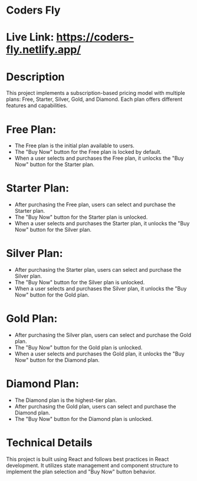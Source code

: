 # Coders Fly

# Live Link: https://coders-fly.netlify.app/

# Description
This project implements a subscription-based pricing model with multiple plans: Free, Starter, Silver, Gold, and Diamond. Each plan offers different features and capabilities.


# Free Plan:
- The Free plan is the initial plan available to users.
- The "Buy Now" button for the Free plan is locked by default.
- When a user selects and purchases the Free plan, it unlocks the "Buy Now" button for the Starter plan.

# Starter Plan:
- After purchasing the Free plan, users can select and purchase the Starter plan.
- The "Buy Now" button for the Starter plan is unlocked.
- When a user selects and purchases the Starter plan, it unlocks the "Buy Now" button for the Silver plan.

# Silver Plan:
- After purchasing the Starter plan, users can select and purchase the Silver plan.
- The "Buy Now" button for the Silver plan is unlocked.
- When a user selects and purchases the Silver plan, it unlocks the "Buy Now" button for the Gold plan.

# Gold Plan:
- After purchasing the Silver plan, users can select and purchase the Gold plan.
- The "Buy Now" button for the Gold plan is unlocked.
- When a user selects and purchases the Gold plan, it unlocks the "Buy Now" button for the Diamond plan.

# Diamond Plan:
- The Diamond plan is the highest-tier plan.
- After purchasing the Gold plan, users can select and purchase the Diamond plan.
- The "Buy Now" button for the Diamond plan is unlocked.


# Technical Details
This project is built using React and follows best practices in React development. It utilizes state management and component structure to implement the plan selection and "Buy Now" button behavior.